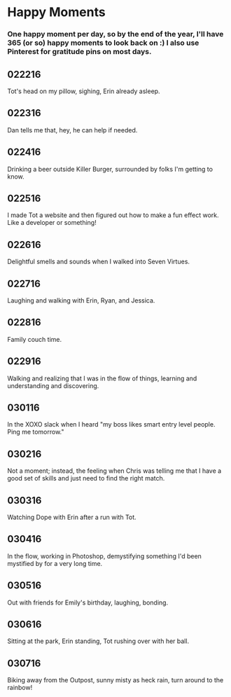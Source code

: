 # Happy Moments

### One happy moment per day, so by the end of the year, I'll have 365 (or so) happy moments to look back on :) I also use Pinterest for gratitude pins on most days.

022216
---
Tot's head on my pillow, sighing, Erin already asleep.

022316
---
Dan tells me that, hey, he can help if needed.

022416
---
Drinking a beer outside Killer Burger, surrounded by folks I'm getting to know.

022516
---
I made Tot a website and then figured out how to make a fun effect work. Like a developer or something!

022616
---
Delightful smells and sounds when I walked into Seven Virtues.

022716
---
Laughing and walking with Erin, Ryan, and Jessica.

022816
---
Family couch time.

022916
---
Walking and realizing that I was in the flow of things, learning and understanding and discovering.

030116
---
In the XOXO slack when I heard "my boss likes smart entry level people. Ping me tomorrow."

030216
---
Not a moment; instead, the feeling when Chris was telling me that I have a good set of skills and just need to find the right match.

030316
---
Watching Dope with Erin after a run with Tot.

030416
---
In the flow, working in Photoshop, demystifying something I'd been mystified by for a very long time.

030516
---
Out with friends for Emily's birthday, laughing, bonding.

030616
---
Sitting at the park, Erin standing, Tot rushing over with her ball.

030716
---
Biking away from the Outpost, sunny misty as heck rain, turn around to the rainbow!
